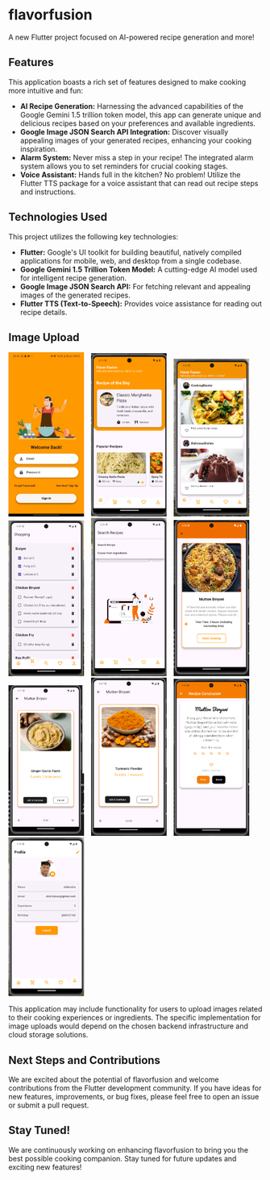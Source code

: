 # flavorfusion

A new Flutter project focused on AI-powered recipe generation and more!

## Features

This application boasts a rich set of features designed to make cooking more intuitive and fun:

* **AI Recipe Generation:** Harnessing the advanced capabilities of the Google Gemini 1.5 trillion token model, this app can generate unique and delicious recipes based on your preferences and available ingredients.
* **Google Image JSON Search API Integration:** Discover visually appealing images of your generated recipes, enhancing your cooking inspiration.
* **Alarm System:** Never miss a step in your recipe! The integrated alarm system allows you to set reminders for crucial cooking stages.
* **Voice Assistant:** Hands full in the kitchen? No problem! Utilize the Flutter TTS package for a voice assistant that can read out recipe steps and instructions.

## Technologies Used

This project utilizes the following key technologies:

* **Flutter:** Google's UI toolkit for building beautiful, natively compiled applications for mobile, web, and desktop from a single codebase.
* **Google Gemini 1.5 Trillion Token Model:** A cutting-edge AI model used for intelligent recipe generation.
* **Google Image JSON Search API:** For fetching relevant and appealing images of the generated recipes.
* **Flutter TTS (Text-to-Speech):** Provides voice assistance for reading out recipe details.

## Image Upload
<div style="overflow-x: auto;">
  <img src="images/signin.jpeg" alt="Signin" width="150" style="margin-right: 10px;">
  <img src="images/home.png" alt="Home" width="150" style="margin-right: 10px;">
  <img src="images/social.png" alt="Social" width="150" style="margin-right: 10px;">
  <img src="images/shop.png" alt="Shopping" width="150" style="margin-right: 10px;">
  <img src="images/search.png" alt="Search" width="150" style="margin-right: 10px;">
  <img src="images/dish.png" alt="Dish" width="150" style="margin-right: 10px;">
  <img src="images/ginger.png" alt="Ginger" width="150" style="margin-right: 10px;">
  <img src="images/termeric.png" alt="Termeric" width="150" style="margin-right: 10px;">
  <img src="images/concl.png" alt="Conclusion" width="150" style="margin-right: 10px;">
  <img src="images/profile.png" alt="Profile" width="150">
</div>

This application may include functionality for users to upload images related to their cooking experiences or ingredients. The specific implementation for image uploads would depend on the chosen backend infrastructure and cloud storage solutions.

## Next Steps and Contributions

We are excited about the potential of flavorfusion and welcome contributions from the Flutter development community. If you have ideas for new features, improvements, or bug fixes, please feel free to open an issue or submit a pull request.

## Stay Tuned!

We are continuously working on enhancing flavorfusion to bring you the best possible cooking companion. Stay tuned for future updates and exciting new features!

